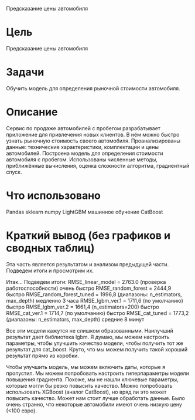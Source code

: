 Предсказание цены автомобиля

# Цель
Предсказание цены автомобиля

# Задачи
Обучить модель для определения рыночной стоимости автомобиля. 

# Описание
Сервис по продаже автомобилей с пробегом разрабатывает приложение для привлечения новых клиентов. В нём можно быстро узнать рыночную стоимость своего автомобиля. 
Проанализированы данные: технические характеристики, комплектации и цены автомобилей. Построена модель для определения стоимости автомобиля с пробегом.
Использованы численные методы, приближённые вычисления, оценка сложности алгоритма, градиентный спуск.


# Что использовано
Pandas
sklearn
numpy
LightGBM
машинное обучение
CatBoost

# Краткий вывод (без графиков и сводных таблиц)
Эта часть является результатом и анализом предыдущей части.
Подведем итоги и просмотрим их.

Итак... Подведем итоги:
RMSE_linear_model = 2763.0 (проверка работоспособности) очень быстро
RMSE_random_forest = 2444,9 быстро
RMSE_random_forest_tuned = 1996,8 (диапазоны: n_estimators, max_depth) медленно 3 часа
RMSE_lgbm_ver.1 = 1711,6 (по умолчанию) быстро
RMSE_lgbm_ver.2 = 1661,4 (n_estimators=200) быстро
RMSE_cat_ver.1 = 1714,7 (по умолчанию) быстро
RMSE_cat_tuned = 1773,2 (диапазоны: n_estimators, max_depth) средние 8 минут

Все эти модели кажутся не слишком образованными. Наилучший результат дает библиотека lgbm. Я думаю, мы можем настроить параметры, чтобы улучшить качество модели, чтобы получить тот же результат для cat_boost. Круто, что мы можем получить такой хороший результат прямо из коробки.

Чтобы улучшить модель, мы можем включить даты, которые я пропустил.
Мы можем попробовать настроить гиперпараметры модели повышения градиента. Похоже, мы не нашли ключевые параметры, которые могли бы резко повысить качество.
Можно попробовать использовать XGBoost (аналог CatBoost), но вряд ли это может повысить качество.
Может нам стоит лучше обработать данные. Было очень странно, что некоторые автомобили имеют очень низкую цену (<100 евро).